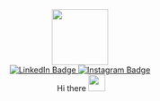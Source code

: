 

<div id="header" align="center">
  <img src="https://media.giphy.com/media/3osxY5srzVZrwq3cFq/giphy.gif" width="100"/>
</div>

<div id="badges" align="center">
  <a href="https://www.linkedin.com/in/anton-titorenko-8018b125b/">
    <img src="https://img.shields.io/badge/LinkedIn-blue?style=for-the-badge&logo=linkedin&logoColor=white" alt="LinkedIn Badge"/>
  </a>
  <a href="https://www.instagram.com/_anton.ti_/">
    <img src="https://img.shields.io/badge/Instagram-E4405F?style=for-the-badge&logo=instagram&logoColor=white" alt="Instagram Badge"/>
  </a>
<div id="badges" align="center">
  <img src="https://komarev.com/ghpvc/?username=antonTi01&style=flat-square&color=blue" alt=""/>
   Hi there
  <img src="https://media.giphy.com/media/hvRJCLFzcasrR4ia7z/giphy.gif" width="30px"/>
  <h1>
    
